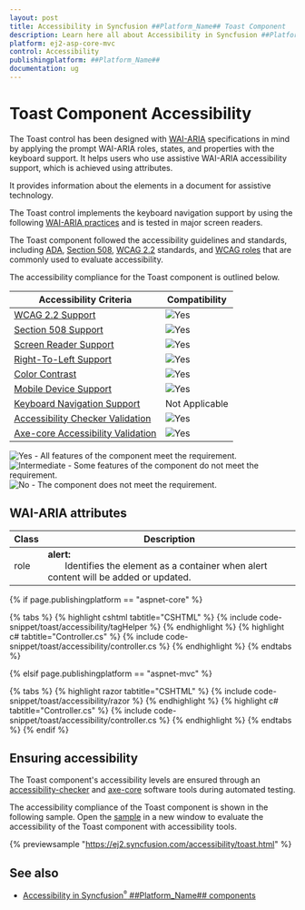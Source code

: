 ```yaml
---
layout: post
title: Accessibility in Syncfusion ##Platform_Name## Toast Component
description: Learn here all about Accessibility in Syncfusion ##Platform_Name## Toast component of Syncfusion Essential JS 2 and more.
platform: ej2-asp-core-mvc
control: Accessibility
publishingplatform: ##Platform_Name##
documentation: ug
---
```



# Toast Component Accessibility 

The Toast control has been designed with [WAI-ARIA](http://www.w3.org/WAI/PF/aria-practices/) specifications in mind by applying the prompt WAI-ARIA roles, states, and properties with the keyboard support. It helps users who use assistive WAI-ARIA accessibility support, which is achieved using attributes.

It provides information about the elements in a document for assistive technology.

The Toast control implements the keyboard navigation support by using the following [WAI-ARIA practices](https://www.w3.org/TR/wai-aria-practices/) and is tested in major screen readers.

The Toast component followed the accessibility guidelines and standards, including [ADA](https://www.ada.gov/), [Section 508](https://www.section508.gov/), [WCAG 2.2](https://www.w3.org/TR/WCAG22/) standards, and [WCAG roles](https://www.w3.org/TR/wai-aria/#roles) that are commonly used to evaluate accessibility.

The accessibility compliance for the Toast component is outlined below.

| Accessibility Criteria | Compatibility |
| -- | -- |
| [WCAG 2.2 Support](../common/accessibility#accessibility-standards) | <img src="https://cdn.syncfusion.com/content/images/documentation/full.png" alt="Yes"> |
| [Section 508 Support](../common/accessibility#accessibility-standards) | <img src="https://cdn.syncfusion.com/content/images/documentation/full.png" alt="Yes"> |
| [Screen Reader Support](../common/accessibility#screen-reader-support) | <img src="https://cdn.syncfusion.com/content/images/documentation/full.png" alt="Yes"> |
| [Right-To-Left Support](../common/accessibility#right-to-left-support) | <img src="https://cdn.syncfusion.com/content/images/documentation/full.png" alt="Yes"> |
| [Color Contrast](../common/accessibility#color-contrast) | <img src="https://cdn.syncfusion.com/content/images/documentation/full.png" alt="Yes"> |
| [Mobile Device Support](../common/accessibility#mobile-device-support) | <img src="https://cdn.syncfusion.com/content/images/documentation/full.png" alt="Yes"> |
| [Keyboard Navigation Support](../common/accessibility#keyboard-navigation-support) | Not Applicable |
| [Accessibility Checker Validation](../common/accessibility#ensuring-accessibility) | <img src="https://cdn.syncfusion.com/content/images/documentation/full.png" alt="Yes"> |
| [Axe-core Accessibility Validation](../common/accessibility#ensuring-accessibility) | <img src="https://cdn.syncfusion.com/content/images/documentation/full.png" alt="Yes"> |

<style>
    .post .post-content img {
        display: inline-block;
        margin: 0.5em 0;
    }
</style>
<div><img src="https://cdn.syncfusion.com/content/images/documentation/full.png" alt="Yes"> - All features of the component meet the requirement.</div>

<div><img src="https://cdn.syncfusion.com/content/images/documentation/partial.png" alt="Intermediate"> - Some features of the component do not meet the requirement.</div>

<div><img src="https://cdn.syncfusion.com/content/images/documentation/not-supported.png" alt="No"> - The component does not meet the requirement.</div>

## WAI-ARIA attributes

<!-- markdownlint-disable MD033 -->

| Class | Description |
| -------- | -------- |
| role | <b>alert:</b> <br/>   &nbsp;&nbsp;&nbsp;&nbsp;&nbsp;&nbsp; Identifies the element as a container when alert content will be added or updated. |

{% if page.publishingplatform == "aspnet-core" %}

{% tabs %}
{% highlight cshtml tabtitle="CSHTML" %}
{% include code-snippet/toast/accessibility/tagHelper %}
{% endhighlight %}
{% highlight c# tabtitle="Controller.cs" %}
{% include code-snippet/toast/accessibility/controller.cs %}
{% endhighlight %}
{% endtabs %}

{% elsif page.publishingplatform == "aspnet-mvc" %}

{% tabs %}
{% highlight razor tabtitle="CSHTML" %}
{% include code-snippet/toast/accessibility/razor %}
{% endhighlight %}
{% highlight c# tabtitle="Controller.cs" %}
{% include code-snippet/toast/accessibility/controller.cs %}
{% endhighlight %}
{% endtabs %}
{% endif %}

## Ensuring accessibility

The Toast component's accessibility levels are ensured through an [accessibility-checker](https://www.npmjs.com/package/accessibility-checker) and [axe-core](https://www.npmjs.com/package/axe-core) software tools during automated testing.

The accessibility compliance of the Toast component is shown in the following sample. Open the [sample](https://ej2.syncfusion.com/accessibility/toast.html) in a new window to evaluate the accessibility of the Toast component with accessibility tools.

{% previewsample "https://ej2.syncfusion.com/accessibility/toast.html" %}

## See also

* [Accessibility in Syncfusion<sup style="font-size:70%">&reg;</sup> ##Platform_Name## components](../common/accessibility)
